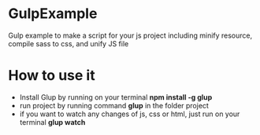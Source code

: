 # GulpExample
Gulp example to make a script for your js project including minify resource, compile sass to css, and unify JS file

# How to use it
- Install Glup by running on your terminal **npm install -g glup**
- run project by running command **glup** in the folder project
- if you want to watch any changes of js, css or html, just run on your terminal **glup watch**
